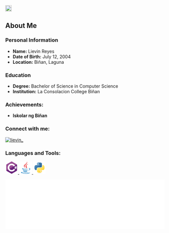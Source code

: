 <img src="https://github.com/user-attachments/assets/6c2c3437-6b06-43a3-b1bc-9fd35e5b40d1" height="20%" width="20%"/>

## About Me

### Personal Information
- **Name:** Lievin Reyes
- **Date of Birth:** July 12, 2004
- **Location:** Biñan, Laguna

### Education

- **Degree:** Bachelor of Science in Computer Science
- **Institution:** La Consolacion College Biñan

### Achievements:

- **Iskolar ng Biñan**

### Connect with me:

<p>
  <a href="https://fb.com/lievin reyes" fb </a>
  <a href="https://instagram.com/lievin_" target="_blank">
    <img src="https://raw.githubusercontent.com/rahuldkjain/github-profile-readme-generator/master/src/images/icons/Social/instagram.svg" alt="lievin_" height="30" width="40" />
  </a>
</p>

### Languages and Tools:

<p>
  
  </a>
  
  <a href="https://www.w3schools.com/cs/" target="_blank" rel="noreferrer">
    <img src="https://raw.githubusercontent.com/devicons/devicon/master/icons/csharp/csharp-original.svg" alt="csharp" width="40" height="40"/>
  </a>
  <a href="https://www.java.com" target="_blank" rel="noreferrer"> <img src="https://raw.githubusercontent.com/devicons/devicon/master/icons/java/java-original.svg" alt="java" width="40" height="40"/>
 
  </a>
  <a href="https://www.python.org" target="_blank" rel="noreferrer">
    <img src="https://raw.githubusercontent.com/devicons/devicon/master/icons/python/python-original.svg" alt="python" width="40" height="40"/>
  </a>
</p>


 <div align="center">
  <img title="spotify-github-profile" alt="spotify" src="https://github.com/kittinan/spotify-github-profile/blob/master/img/novatorem.svg?uid=313hfc2beewahvywizatlu63l4f4&cover_image=false&theme=default&show_offline=true&background_color=121212&interchange=true&bar_color_cover=false"/><br><br>
  
